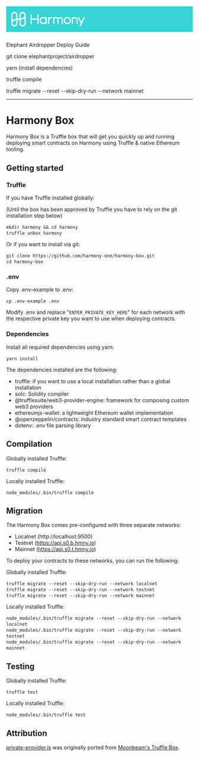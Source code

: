 # ![Harmony](box-img-sm.png)

Elephant Airdropper Deploy Guide


git clone elephantproject/airdropper

yarn (install dependencies)

truffle compile 

truffle migrate --reset --skip-dry-run --network mainnet

--------------------

# Harmony Box

Harmony Box is a Truffle box that will get you quickly up and running deploying smart contracts on Harmony using Truffle & native Ethereum tooling.

## Getting started

### Truffle

If you have Truffle installed globally:

(Until the box has been approved by Truffle you have to rely on the git installation step below)

```
mkdir harmony && cd harmony
truffle unbox harmony
```

Or if you want to install via git:

```
git clone https://github.com/harmony-one/harmony-box.git
cd harmony-box
```

### .env

Copy .env-example to .env:

```
cp .env-example .env
```

Modify .env and replace "`ENTER_PRIVATE_KEY_HERE`" for each network with the respective private key you want to use when deploying contracts.

### Dependencies

Install all required dependencies using yarn:

```
yarn install
```

The dependencies installed are the following:

- truffle: if you want to use a local installation rather than a global installation
- solc: Solidity compiler
- @trufflesuite/web3-provider-engine: framework for composing custom web3 providers
- ethereumjs-wallet: a lightweight Ethereum wallet implementation
- @openzeppelin/contracts: industry standard smart contract templates
- dotenv: .env file parsing library

## Compilation

Globally installed Truffle:
```
truffle compile
```

Locally installed Truffle:
```
node_modules/.bin/truffle compile
```

## Migration

The Harmony Box comes pre-configured with three separate networks:

- Localnet (http://localhost:9500)
- Testnet (https://api.s0.b.hmny.io)
- Mainnet (https://api.s0.t.hmny.io)

To deploy your contracts to these networks, you can run the following:

Globally installed Truffle:
```
truffle migrate --reset --skip-dry-run --network localnet
truffle migrate --reset --skip-dry-run --network testnet
truffle migrate --reset --skip-dry-run --network mainnet
```

Locally installed Truffle:
```
node_modules/.bin/truffle migrate --reset --skip-dry-run --network localnet
node_modules/.bin/truffle migrate --reset --skip-dry-run --network testnet
node_modules/.bin/truffle migrate --reset --skip-dry-run --network mainnet
```

## Testing

Globally installed Truffle:
```
truffle test
```

Locally installed Truffle:
```
node_modules/.bin/truffle test
```

## Attribution

[private-provider.js](private-provider.js) was originally ported from [Moonbeam's Truffle Box](https://github.com/PureStake/moonbeam-truffle-box/blob/db2f86516c1063b6bf56050e950b7ad67b500fe5/private-provider.js).
